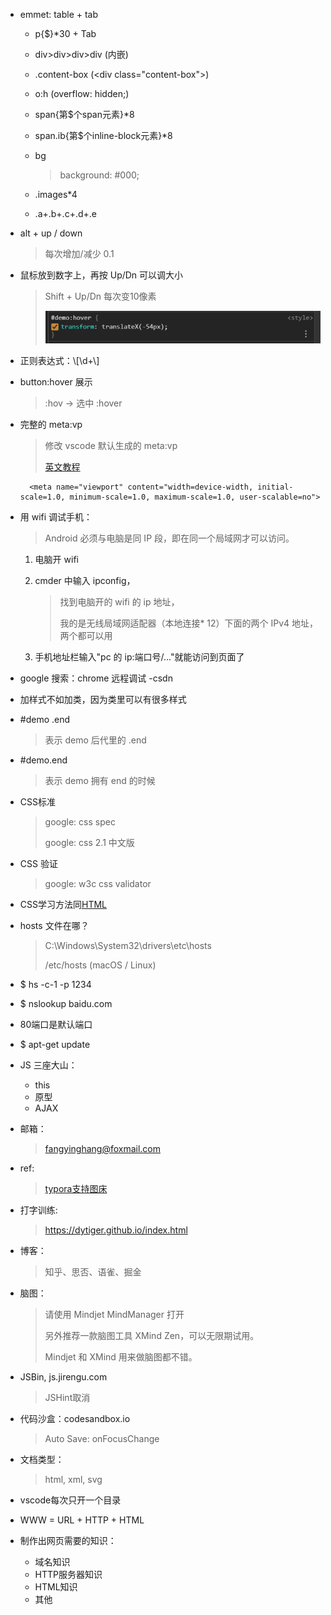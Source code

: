* emmet: table + tab

    * p{\$}\*30 + Tab
    * div>div>div>div (内嵌)
    * .content-box (<div class="content-box"\>)
    * o:h (overflow: hidden;)
    * span{第$个span元素}*8
    * span.ib{第$个inline-block元素}*8
    * bg
 
        > background: #000;

    * .images*4

        > <div class="images"\></div\>

    * .a+.b+.c+.d+.e

        > <div class="a"\></div\>
        >
        > <div class="b"\></div\>
        >
        > <div class="c"\></div\>
        >
        > <div class="d"\></div\>
        >
        > <div class="e"\></div\>

* alt + up / down

    > 每次增加/减少 0.1

* 鼠标放到数字上，再按 Up/Dn 可以调大小

    > Shift + Up/Dn 每次变10像素
    >
    > ![](../img/move-1.png)

* 正则表达式：\\[\d+\\]
* button:hover 展示
  
    > :hov -> 选中 :hover

* 完整的 meta:vp

    > 修改 vscode 默认生成的 meta:vp
    >
    > [英文教程](https://code.visualstudio.com/docs/editor/emmet#_using-custom-emmet-snippets)

        <meta name="viewport" content="width=device-width, initial-scale=1.0, minimum-scale=1.0, maximum-scale=1.0, user-scalable=no">

* 用 wifi 调试手机：

    > Android 必须与电脑是同 IP 段，即在同一个局域网才可以访问。

    1. 电脑开 wifi
    2. cmder 中输入 ipconfig，  

        > 找到电脑开的 wifi 的 ip 地址，  
        >
        > 我的是无线局域网适配器（本地连接\* 12）下面的两个 IPv4 地址，两个都可以用

    3. 手机地址栏输入"pc 的 ip:端口号/..."就能访问到页面了

* google 搜索：chrome 远程调试 -csdn

* 加样式不如加类，因为类里可以有很多样式

* \#demo .end 
  
    > 表示 demo 后代里的 .end

* \#demo.end

    > 表示 demo 拥有 end 的时候

* CSS标准

    > google: css spec
    >
    > google: css 2.1 中文版

* CSS 验证

    > google: w3c css validator

* CSS学习方法同[HTML](3.md#1-html)
* hosts 文件在哪？

    > C:\Windows\System32\drivers\etc\hosts
    >
    > /etc/hosts (macOS / Linux)

* \$ hs -c-1 -p 1234
* \$ nslookup baidu.com
* 80端口是默认端口
* $ apt-get update

* JS 三座大山：

    * this
    * 原型
    * AJAX

* 邮箱：

    > <fangyinghang@foxmail.com>

* ref: 

    > [typora支持图床](https://zhuanlan.zhihu.com/p/137310314)

* 打字训练: 

    > <https://dytiger.github.io/index.html>

* 博客：

    > 知乎、思否、语雀、掘金

* 脑图：	  

    > 请使用 Mindjet MindManager 打开
    >
    > 另外推荐一款脑图工具 XMind Zen，可以无限期试用。
    >
    > Mindjet 和 XMind 用来做脑图都不错。

* JSBin, js.jirengu.com  

    > JSHint取消

* 代码沙盒：codesandbox.io    

    > Auto Save: onFocusChange

* 文档类型：

    > html, xml, svg

* vscode每次只开一个目录
* WWW = URL + HTTP + HTML
* 制作出网页需要的知识：

    * 域名知识
	* HTTP服务器知识
	* HTML知识
	* 其他